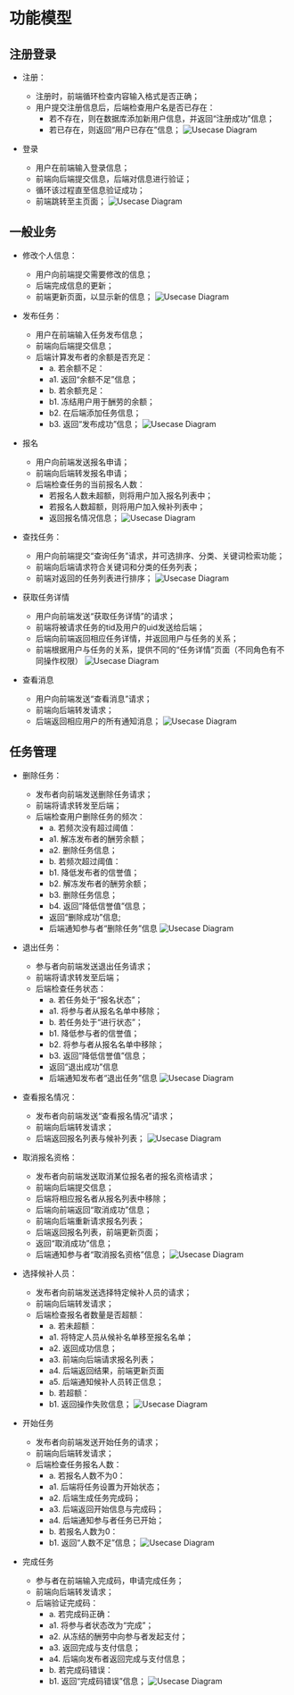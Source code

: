 # 功能模型
## 注册登录
- 注册：
  - 注册时，前端循环检查内容输入格式是否正确；
  - 用户提交注册信息后，后端检查用户名是否已存在：
    - 若不存在，则在数据库添加新用户信息，并返回“注册成功”信息；
    - 若已存在，则返回“用户已存在”信息；
![Usecase Diagram](/assets/System_Sequence_Diagram/SSD_register.jpg)

- 登录
  - 用户在前端输入登录信息；
  - 前端向后端提交信息，后端对信息进行验证；
  - 循环该过程直至信息验证成功；
  - 前端跳转至主页面；
![Usecase Diagram](/assets/System_Sequence_Diagram/SSD_login.jpg)

## 一般业务
- 修改个人信息：
  - 用户向前端提交需要修改的信息；
  - 后端完成信息的更新；
  - 前端更新页面，以显示新的信息；
![Usecase Diagram](/assets/System_Sequence_Diagram/SSD_modifyInfo.jpg)

- 发布任务：
  - 用户在前端输入任务发布信息；
  - 前端向后端提交信息；
  - 后端计算发布者的余额是否充足：
    - a. 若余额不足：
    - a1. 返回“余额不足”信息；
    - b. 若余额充足：
    - b1. 冻结用户用于酬劳的余额；
    - b2. 在后端添加任务信息；
    - b3. 返回“发布成功”信息；
![Usecase Diagram](/assets/System_Sequence_Diagram/SSD_releaseTask_2.0.jpg)

- 报名
  - 用户向前端发送报名申请；
  - 前端向后端转发报名申请；
  - 后端检查任务的当前报名人数：
    - 若报名人数未超额，则将用户加入报名列表中；
    - 若报名人数超额，则将用户加入候补列表中；
    - 返回报名情况信息；
![Usecase Diagram](/assets/System_Sequence_Diagram/SSD_applyTask_2.0.jpg)

- 查找任务：
  - 用户向前端提交“查询任务”请求，并可选排序、分类、关键词检索功能；
  - 前端向后端请求符合关键词和分类的任务列表；
  - 前端对返回的任务列表进行排序；
![Usecase Diagram](/assets/System_Sequence_Diagram/SSD_getTaskList_2.0.jpg)

- 获取任务详情
  - 用户向前端发送“获取任务详情”的请求；
  - 前端将被请求任务的tid及用户的uid发送给后端；
  - 后端向前端返回相应任务详情，并返回用户与任务的关系；
  - 前端根据用户与任务的关系，提供不同的“任务详情”页面（不同角色有不同操作权限）
![Usecase Diagram](/assets/System_Sequence_Diagram/SSD_getTaskDetail_2.0.jpg)

- 查看消息
  - 用户向前端发送“查看消息”请求；
  - 前端向后端转发请求；
  - 后端返回相应用户的所有通知消息；
![Usecase Diagram](/assets/System_Sequence_Diagram/SSD_getMessage.jpg)

## 任务管理
- 删除任务：
  - 发布者向前端发送删除任务请求；
  - 前端将请求转发至后端；
  - 后端检查用户删除任务的频次：
    - a. 若频次没有超过阈值：
    - a1. 解冻发布者的酬劳余额；
    - a2. 删除任务信息；
    - b. 若频次超过阈值：
    - b1. 降低发布者的信誉值；
    - b2. 解冻发布者的酬劳余额；
    - b3. 删除任务信息；
    - b4. 返回“降低信誉值”信息；
    - 返回“删除成功”信息;
    - 后端通知参与者“删除任务”信息
![Usecase Diagram](/assets/System_Sequence_Diagram/SSD_deleteTask_3.0.jpg)

- 退出任务：
  - 参与者向前端发送退出任务请求；
  - 前端将请求转发至后端；
  - 后端检查任务状态：
    - a. 若任务处于“报名状态”；
    - a1. 将参与者从报名名单中移除；
    - b. 若任务处于“进行状态”；
    - b1. 降低参与者的信誉值；
    - b2. 将参与者从报名名单中移除；
    - b3. 返回“降低信誉值”信息；
    - 返回“退出成功”信息
    - 后端通知发布者“退出任务”信息
![Usecase Diagram](/assets/System_Sequence_Diagram/SSD_quitTask_2.0.jpg)

- 查看报名情况：
  - 发布者向前端发送“查看报名情况”请求；
  - 前端向后端转发请求；
  - 后端返回报名列表与候补列表；
![Usecase Diagram](/assets/System_Sequence_Diagram/SSD_getApplicantList.jpg)
 
- 取消报名资格：
  - 发布者向前端发送取消某位报名者的报名资格请求；
  - 前端向后端提交信息；
  - 后端将相应报名者从报名列表中移除；
  - 后端向前端返回“取消成功”信息；
  - 前端向后端重新请求报名列表；
  - 后端返回报名列表，前端更新页面；
  - 返回“取消成功”信息；
  - 后端通知参与者“取消报名资格”信息；
![Usecase Diagram](/assets/System_Sequence_Diagram/SSD_removeApplicant_2.0.jpg)

- 选择候补人员：
  - 发布者向前端发送选择特定候补人员的请求；
  - 前端向后端转发请求；
  - 后端检查报名者数量是否超额：
    - a. 若未超额：
    - a1. 将特定人员从候补名单移至报名名单；
    - a2. 返回成功信息；
    - a3. 前端向后端请求报名列表；
    - a4. 后端返回结果，前端更新页面
    - a5. 后端通知候补人员转正信息；
    - b. 若超额：
    - b1. 返回操作失败信息；
![Usecase Diagram](/assets/System_Sequence_Diagram/SSD_qualifySubstitute_2.0.jpg)

- 开始任务
  - 发布者向前端发送开始任务的请求；
  - 前端向后端转发请求；
  - 后端检查任务报名人数：
    - a. 若报名人数不为0：
    - a1. 后端将任务设置为开始状态；
    - a2. 后端生成任务完成码；
    - a3. 后端返回开始信息与完成码；
    - a4. 后端通知参与者任务已开始；
    - b. 若报名人数为0：
    - b1. 返回“人数不足”信息；
![Usecase Diagram](/assets/System_Sequence_Diagram/SSD_beginTask_2.0.jpg)

- 完成任务
  - 参与者在前端输入完成码，申请完成任务；
  - 前端向后端转发请求；
  - 后端验证完成码：
    - a. 若完成码正确：
    - a1. 将参与者状态改为“完成”；
    - a2. 从冻结的酬劳中向参与者发起支付；
    - a3. 返回完成与支付信息；
    - a4. 后端向发布者返回完成与支付信息；
    - b. 若完成码错误：
    - b1. 返回“完成码错误”信息；
![Usecase Diagram](/assets/System_Sequence_Diagram/SSD_finishTask_2.0.jpg)
